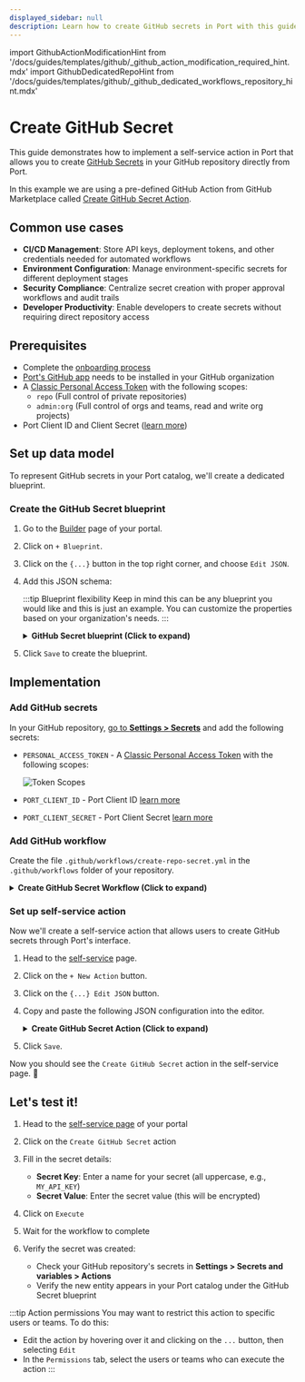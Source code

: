 ```yaml
---
displayed_sidebar: null
description: Learn how to create GitHub secrets in Port with this guide, enhancing security and managing sensitive data efficiently through self-service actions.
---
```


import GithubActionModificationHint from '/docs/guides/templates/github/_github_action_modification_required_hint.mdx'
import GithubDedicatedRepoHint from '/docs/guides/templates/github/_github_dedicated_workflows_repository_hint.mdx'

# Create GitHub Secret

This guide demonstrates how to implement a self-service action in Port that allows you to create [GitHub Secrets](https://docs.github.com/en/actions/security-guides/using-secrets-in-github-actions) in your GitHub repository directly from Port.

In this example we are using a pre-defined GitHub Action from GitHub Marketplace called [Create GitHub Secret Action](https://github.com/marketplace/actions/create-github-secret-action).

## Common use cases

- **CI/CD Management**: Store API keys, deployment tokens, and other credentials needed for automated workflows
- **Environment Configuration**: Manage environment-specific secrets for different deployment stages
- **Security Compliance**: Centralize secret creation with proper approval workflows and audit trails
- **Developer Productivity**: Enable developers to create secrets without requiring direct repository access

## Prerequisites

- Complete the [onboarding process](/getting-started/overview)
- [Port's GitHub app](https://github.com/apps/getport-io) needs to be installed in your GitHub organization
- A [Classic Personal Access Token](https://github.com/settings/tokens) with the following scopes:
  - `repo` (Full control of private repositories)
  - `admin:org` (Full control of orgs and teams, read and write org projects)
- Port Client ID and Client Secret ([learn more](/build-your-software-catalog/custom-integration/api/#get-api-token))

## Set up data model

To represent GitHub secrets in your Port catalog, we'll create a dedicated blueprint.

### Create the GitHub Secret blueprint

1. Go to the [Builder](https://app.getport.io/settings/data-model) page of your portal.

2. Click on `+ Blueprint`.

3. Click on the `{...}` button in the top right corner, and choose `Edit JSON`.

4. Add this JSON schema:

    :::tip Blueprint flexibility
    Keep in mind this can be any blueprint you would like and this is just an example. You can customize the properties based on your organization's needs.
    :::

    <details>
    <summary><b>GitHub Secret blueprint (Click to expand)</b></summary>

    ```json showLineNumbers
    {
      "identifier": "githubsecret",
      "title": "GitHubSecret",
      "icon": "Github",
      "schema": {
        "properties": {
          "secret_key": {
            "icon": "Github",
            "title": "Secret Key",
            "type": "string",
            "description": "All Uppercase",
            "pattern": "[^a-z]*$"
          },
          "secret_value": {
            "icon": "Github",
            "title": "Secret Value",
            "type": "string"
          }
        },
        "required": ["secret_key", "secret_value"]
      },
      "mirrorProperties": {},
      "calculationProperties": {},
      "relations": {}
    }
    ```

    </details>

5. Click `Save` to create the blueprint.

## Implementation

### Add GitHub secrets

In your GitHub repository, [go to **Settings > Secrets**](https://docs.github.com/en/actions/security-guides/using-secrets-in-github-actions#creating-secrets-for-a-repository) and add the following secrets:

- `PERSONAL_ACCESS_TOKEN` - A [Classic Personal Access Token](https://github.com/settings/tokens) with the following scopes:

  ![Token Scopes](/img/self-service-actions/setup-backend/github-workflow/pat-scopes.png)

- `PORT_CLIENT_ID` - Port Client ID [learn more](/build-your-software-catalog/custom-integration/api/#get-api-token)
- `PORT_CLIENT_SECRET` - Port Client Secret [learn more](/build-your-software-catalog/custom-integration/api/#get-api-token)

### Add GitHub workflow

Create the file `.github/workflows/create-repo-secret.yml` in the `.github/workflows` folder of your repository.

<GithubDedicatedRepoHint/>

<details>
<summary><b>Create GitHub Secret Workflow (Click to expand)</b></summary>

```yml showLineNumbers
name: Create Repository Secret

on:
  workflow_dispatch:
    inputs:
      secret_key:
        type: string
        description: Name of the secret's key
      secret_value:
        type: string
        description: value of the secret
      port_context:
        required: false
        description:
          Who triggered the action and general context (blueprint, run id, etc...)
        type: string

jobs:
  create_secret:
    runs-on: ubuntu-latest
    steps:
      - name: Mask secret value
        run: echo "::add-mask::${{ inputs.secret_value }}"

      - uses: gliech/create-github-secret-action@v1
        with:
          name: ${{ inputs.secret_key }}
          value: ${{ inputs.secret_value }}
          pa_token: ${{ secrets.PERSONAL_ACCESS_TOKEN }}

      - name: Mask secret key
        run: echo "::add-mask::${{ inputs.secret_key }}"

      - name: UPSERT Entity
        uses: port-labs/port-github-action@v1
        with:
          identifier: ${{ inputs.secret_key }}
          title: ${{ inputs.secret_key }}
          team: "[]"
          icon: DefaultBlueprint
          blueprint: ${{ fromJson(inputs.port_context).blueprint }}
          properties: |-
            {
              "secret_key": "${{ inputs.secret_key }}",
              "secret_value": "${{ inputs.secret_value }}"
            }
          relations: "{}"
          clientId: ${{ secrets.PORT_CLIENT_ID }}
          clientSecret: ${{ secrets.PORT_CLIENT_SECRET }}
          baseUrl: https://api.getport.io
          operation: UPSERT
          runId: ${{ fromJson(inputs.port_context).runId }}

      - name: Inform completion of request to create secret in Port
        uses: port-labs/port-github-action@v1
        with:
          clientId: ${{ secrets.PORT_CLIENT_ID }}
          clientSecret: ${{ secrets.PORT_CLIENT_SECRET }}
          baseUrl: https://api.getport.io
          operation: PATCH_RUN
          status: "SUCCESS"
          runId: ${{fromJson(inputs.port_context).runId}}
          logMessage: "Created github secret ${{ github.event.inputs.secret_key }}"
```
</details>

### Set up self-service action

Now we'll create a self-service action that allows users to create GitHub secrets through Port's interface.

1. Head to the [self-service](https://app.getport.io/self-serve) page.

2. Click on the `+ New Action` button.

3. Click on the `{...} Edit JSON` button.

4. Copy and paste the following JSON configuration into the editor.

    <details>
    <summary><b>Create GitHub Secret Action (Click to expand)</b></summary>

    <GithubActionModificationHint/>

    ```json showLineNumbers
    {
      "identifier": "create_git_hub_secret",
      "title": "Create GitHub Secret",
      "icon": "Github",
      "description": "Creates a GitHub secret in my repository",
      "trigger": {
        "type": "self-service",
        "operation": "CREATE",
        "userInputs": {
          "properties": {
            "secret_key": {
              "icon": "DefaultProperty",
              "title": "Secret Key",
              "type": "string",
              "pattern": "^[^a-z]*$"
            },
            "secret_value": {
              "icon": "DefaultProperty",
              "title": "Secret Value",
              "type": "string",
              "encryption": "aes256-gcm"
            }
          },
          "required": [
            "secret_key",
            "secret_value"
          ],
          "order": [
            "secret_key",
            "secret_value"
          ]
        },
        "blueprintIdentifier": "githubsecret"
      },
      "invocationMethod": {
        "type": "GITHUB",
        "org": "<GITHUB_ORG_NAME>",
        "repo": "<GITHUB_REPO_NAME>",
        "workflow": "create-repo-secret.yml",
        "workflowInputs": {
          "secret_key": "{{ .inputs.\"secret_key\" }}",
          "secret_value": "{{ .inputs.\"secret_value\" }}",
          "port_context": {
            "entity": "{{.entity}}",
            "blueprint": "{{.action.blueprint}}",
            "runId": "{{.run.id}}",
            "trigger": "{{ .trigger }}"
          }
        },
        "reportWorkflowStatus": true
      },
      "requiredApproval": false
    }
    ```

    </details>

5. Click `Save`.

Now you should see the `Create GitHub Secret` action in the self-service page. 🎉

## Let's test it!

1. Head to the [self-service page](https://app.getport.io/self-serve) of your portal

2. Click on the `Create GitHub Secret` action

3. Fill in the secret details:
   - **Secret Key**: Enter a name for your secret (all uppercase, e.g., `MY_API_KEY`)
   - **Secret Value**: Enter the secret value (this will be encrypted)

4. Click on `Execute`

5. Wait for the workflow to complete

6. Verify the secret was created:
   - Check your GitHub repository's secrets in **Settings > Secrets and variables > Actions**
   - Verify the new entity appears in your Port catalog under the GitHub Secret blueprint

:::tip Action permissions
You may want to restrict this action to specific users or teams. To do this:
- Edit the action by hovering over it and clicking on the `...` button, then selecting `Edit`
- In the `Permissions` tab, select the users or teams who can execute the action
:::
